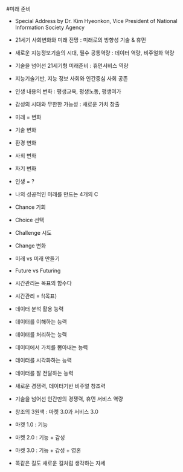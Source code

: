 #미래 준비
- Special Address by Dr. Kim Hyeonkon, Vice President of National Information Society Agency

- 21세기 사회변화와 미래 전망 : 미래로의 방향성 기술 & 휴먼
- 새로운 지능정보기술의 시대, 필수 공통역량 : 데이터 역량, 비주얼화 역량
- 기술을 넘어선 21세기형 미래준비 : 휴먼서비스 역량
- 지능기술기반, 지능 정보 사회와 인간중심 사회 공존
- 인생 내용의 변화 : 평생교육, 평생노동, 평생여가
- 감성의 시대와 무한한 가능성 : 새로운 가치 창출
- 미래 = 변화
 - 기술 변화
 - 환경 변화
 - 사회 변화
 - 자기 변화
- 인생 = ?
 - 나의 성공적인 미래를 만드는 4개의 C
 - Chance 기회
 - Choice 선택
 - Challenge 시도
 - Change 변화
- 미래 vs 미래 만들기
 - Future vs Futuring
- 시간관리는 목표의 함수다
 - 시간관리 = f(목표)
- 데이터 분석 활용 능력
 - 데이터를 이해하는 능력
 - 데이터를 처리하는 능력
 - 데이터에서 가치를 뽑아내는 능력
 - 데이터를 시각화하는 능력
 - 데이터를 잘 전달하는 능력
- 새로운 경쟁력, 데이터기반 비주얼 창조력
- 기술을 넘어선 인간만의 경쟁력, 휴먼 서비스 역량
- 창조의 3원색 : 마켓 3.0과 서비스 3.0
 - 마켓 1.0 : 기능
 - 마켓 2.0 : 기능 + 감성
 - 마켓 3.0 : 기능 + 감성 + 영혼
- 똑같은 길도 새로운 길처럼 생각하는 자세
